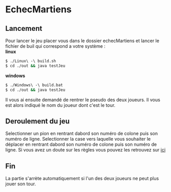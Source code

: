 # EchecMartiens
## Lancement


Pour lancer le jeu placer vous dans le dossier echecMartiens et lancer le fichier de buil qui correspond a votre système :  
__linux__
```sh
$ ./Linux\ -\ build.sh
$ cd ./out && java testJeu
```

__windows__
```sh
$ ./Windows\ -\ build.bat
$ cd ./out && java testJeu
```
Il vous ai ensuite demandé de rentrer le pseudo des deux joueurs. Il vous est alors indiqué le nom du joueur dont c'est le tour.

## Deroulement du jeu
Selectionner un pion en rentrant dabord son numéro de colone puis son numéro de ligne.
Selectionner la case vers laquelle vous souhaiter le déplacer en rentrant dabord son numéro de colone puis son numéro de ligne.
Si vous avez un doute sur les règles vous pouvez les retrouvez sur [ici](http://jeuxstrategieter.free.fr/Echecs_martiens_complet.php)

## Fin
La partie s'arrète automatiquement si l'un des deux joueurs ne peut plus jouer son tour.



